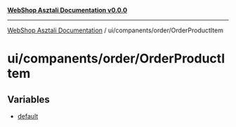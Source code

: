 [**WebShop Asztali Documentation v0.0.0**](../../../../README.md)

***

[WebShop Asztali Documentation](../../../../modules.md) / ui/companents/order/OrderProductItem

# ui/companents/order/OrderProductItem

## Variables

- [default](variables/default.md)
